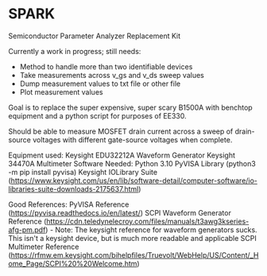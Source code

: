 # SPARK
Semiconductor Parameter Analyzer Replacement Kit

Currently a work in progress; still needs:
- Method to handle more than two identifiable devices
- Take measurements across v_gs and v_ds sweep values
- Dump measurement values to txt file or other file
- Plot measurement values

Goal is to replace the super expensive, super scary B1500A
with benchtop equipment and a python script for purposes of EE330.

Should be able to measure MOSFET drain current across a sweep of drain-source
voltages with different gate-source voltages when complete.

Equipment used: Keysight EDU32212A Waveform Generator
                Keysight 34470A Multimeter
Software Needed: Python 3.10
                 PyVISA Library (python3 -m pip install pyvisa)
                 Keysight IOLibrary Suite (https://www.keysight.com/us/en/lib/software-detail/computer-software/io-libraries-suite-downloads-2175637.html)
                 
Good References: PyVISA Reference (https://pyvisa.readthedocs.io/en/latest/)
                 SCPI Waveform Generator Reference (https://cdn.teledynelecroy.com/files/manuals/t3awg3kseries-afg-pm.pdf)
                 - Note: The keysight reference for waveform generators sucks. This isn't a keysight device, but is much more readable and applicable
                 SCPI Multimeter Reference (https://rfmw.em.keysight.com/bihelpfiles/Truevolt/WebHelp/US/Content/_Home_Page/SCPI%20%20Welcome.htm)
